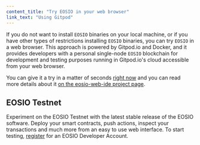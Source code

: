 ```yaml
---
content_title: "Try EOSIO in your web browser"
link_text: "Using Gitpod"
---
```


If you do not want to install `EOSIO` binaries on your local machine, or if you have other types of restrictions installing `EOSIO` binaries, you can try `EOSIO` in a web browser. This approach is powered by Gitpod.io and Docker, and it provides developers with a personal single-node `EOSIO` blockchain for development and testing purposes running in Gitpod.io's cloud accessible from your web browser.

You can give it a try in a matter of seconds [right now](https://gitpod.io/#https://github.com/EOSIO/eosio-web-ide) and you can read more details about it [on the eosio-web-ide project page](https://github.com/EOSIO/eosio-web-ide).

## EOSIO Testnet

Experiment on the EOSIO Testnet with the latest stable release of the EOSIO software. Deploy your smart contracts, push actions, inspect your transactions and much more from an easy to use web interface. To start testing, [register](https://testnet.eos.io/user?utm_source=devportal#signup) for an EOSIO Developer Account.

